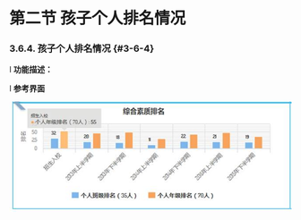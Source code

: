 # 第二节 孩子个人排名情况


### 3.6.4.      孩子个人排名情况 {#3-6-4}

l  **功能描述：**

l  **参考界面**

![](/assets/image203.jpg)
